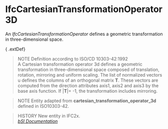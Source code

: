IfcCartesianTransformationOperator3D
====================================
An _IfcCartesianTransformationOperator_ defines a geometric transformation in
three-dimensional space.  
  
{ .extDef}  
> NOTE  Definition according to ISO/CD 10303-42:1992  
> A Cartesian transformation operator 3d defines a geometric transformation in
> three-dimensional space composed of translation, rotation, mirroring and
> uniform scaling. The list of normalized vectors u defines the columns of an
> orthogonal matrix **T**. These vectors are computed from the direction
> attributes axis1, axis2 and axis3 by the base axis function. If |**T**|= -1,
> the transformation includes mirroring.  
  
> NOTE  Entity adapted from **cartesian_transformation_operator_3d** defined
> in ISO10303-42.  
  
> HISTORY  New entity in IFC2x.  
[ _bSI
Documentation_](https://standards.buildingsmart.org/IFC/DEV/IFC4_2/FINAL/HTML/schema/ifcgeometryresource/lexical/ifccartesiantransformationoperator3d.htm)


